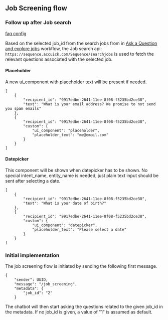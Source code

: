 ## Job Screening flow

### Follow up after Job search
[faq config](/app/rasa/chatbot_data/faq/faq.yml)

Based on the selected job_id from the search jobs from in [Ask a Question and explore jobs](/docs/greet.md) workflow, the Job search api: `https://sequence.accuick.com/Sequence/searchjobs` is used to fetch the relevant questions associated with the selected job.

#### Placeholder
A new ui_component with placeholder text will be present if needed.

```
[
    {
        "recipient_id": "9917edbe-2641-11ee-8f08-f5235bd2ce38",
        "text": "What is your email address? We promise to not send you spam emails"
    },
    {
        "recipient_id": "9917edbe-2641-11ee-8f08-f5235bd2ce38",
        "custom": {
            "ui_component": "placeholder",
            "placeholder_text": "me@email.com"
        }
    }
]
```

#### Datepicker
This component will be shown when datepicker has to be shown. No special intent_name, entity_name is needed, just plain text input should be sent after selecting a date.

```
[
    {
        "recipient_id": "9917edbe-2641-11ee-8f08-f5235bd2ce38",
        "text": "What is your date of birth?"
    },
    {
        "recipient_id": "9917edbe-2641-11ee-8f08-f5235bd2ce38",
        "custom": {
            "ui_component": "datepicker",
            "placeholder_text": "Please select a date"
        }
    }
]
```



### Initial implementation
The job screening flow is initiated by sending the following first message.

```
{
    "sender": UUID,
    "message": "/job_screening",
    "metadata": {
        "job_id": "2"
    }

```

The chatbot will then start asking the questions related to the given job_id in the metadata. If no job_id is given, a value of "1" is assumed as default.